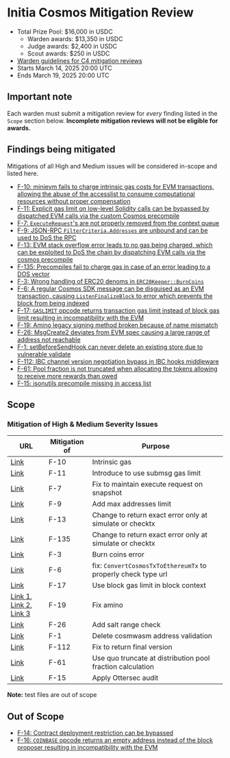 # Initia Cosmos Mitigation Review
- Total Prize Pool: $16,000 in USDC
  - Warden awards: $13,350 in USDC
  - Judge awards: $2,400 in USDC
  - Scout awards: $250 in USDC
- [Warden guidelines for C4 mitigation reviews](https://code4rena.notion.site/Guidelines-for-C4-mitigation-reviews-ed10fc5cfbf640bd8dcec66f38b343c4)
- Starts March 14, 2025 20:00 UTC
- Ends March 19, 2025 20:00 UTC 

## Important note 

Each warden must submit a mitigation review for *every* finding listed in the `Scope` section below. **Incomplete mitigation reviews will not be eligible for awards.**

## Findings being mitigated

Mitigations of all High and Medium issues will be considered in-scope and listed here.

- [F-10: minievm fails to charge intrinsic gas costs for EVM transactions, allowing the abuse of the accesslist to consume computational resources without proper compensation](https://code4rena.com/evaluate/2025-02-initia-cosmos/findings/F-10)
- [F-11: Explicit gas limit on low-level Solidity calls can be bypassed by dispatched EVM calls via the custom Cosmos precompile](https://code4rena.com/evaluate/2025-02-initia-cosmos/findings/F-11)
- [F-7: `ExecuteRequest`'s are not properly removed from the context queue](https://code4rena.com/evaluate/2025-02-initia-cosmos/findings/F-7)
- [F-9: JSON-RPC `FilterCriteria.Addresses` are unbound and can be used to DoS the RPC](https://code4rena.com/evaluate/2025-02-initia-cosmos/findings/F-9)
- [F-13: 	EVM stack overflow error leads to no gas being charged, which can be exploited to DoS the chain by dispatching EVM calls via the cosmos precompile](https://code4rena.com/evaluate/2025-02-initia-cosmos/findings/F-13)
- [F-135: Precompiles fail to charge gas in case of an error leading to a DOS vector](https://code4rena.com/evaluate/2025-02-initia-cosmos/findings/F-135)
- [F-3: Wrong handling of ERC20 denoms in `ERC20Keeper::BurnCoins`](https://code4rena.com/evaluate/2025-02-initia-cosmos/findings/F-3)
- [F-6: A regular Cosmos SDK message can be disguised as an EVM transaction, causing `ListenFinalizeBlock` to error which prevents the block from being indexed](https://code4rena.com/evaluate/2025-02-initia-cosmos/findings/F-6)
- [F-17: 	`GASLIMIT` opcode returns transaction gas limit instead of block gas limit resulting in incompatibility with the EVM](https://code4rena.com/evaluate/2025-02-initia-cosmos/findings/F-17)
- [F-19: Amino legacy signing method broken because of name mismatch](https://code4rena.com/evaluate/2025-02-initia-cosmos/findings/F-19)
- [F-26: MsgCreate2 deviates from EVM spec causing a large range of address not reachable](https://code4rena.com/evaluate/2025-02-initia-cosmos/findings/F-26)
- [F-1: setBeforeSendHook can never delete an existing store due to vulnerable validate](https://code4rena.com/evaluate/2025-02-initia-cosmos/findings/F-1)
- [F-112: IBC channel version negotiation bypass in IBC hooks middleware](https://code4rena.com/evaluate/2025-02-initia-cosmos/findings/F-112)
- [F-61: Pool fraction is not truncated when allocating the tokens allowing to receive more rewards than owed](https://code4rena.com/evaluate/2025-02-initia-cosmos/findings/F-61)
- [F-15: jsonutils precompile missing in access list](https://code4rena.com/evaluate/2025-02-initia-cosmos/findings/F-15)

## Scope

### Mitigation of High & Medium Severity Issues

| URL | Mitigation of | Purpose | 
| ----------- | ------------- | ----------- |
| [Link](https://github.com/initia-labs/minievm/pull/170/files) | F-10 | Intrinsic gas | 
| [Link](https://github.com/initia-labs/minievm/pull/165/commits/c7afb0edc4f1535d15423a3707d953ac48328971#diff-4aaff0c187848f578730cdb177b834f037f8f35b444dbdd87bb000129c45369b) | F-11 | Introduce to use submsg gas limit | 
| [Link](https://github.com/initia-labs/minievm/commit/1dd732449ea414b0e3c3f6efd085d38e11d058ed) | F-7 | Fix to maintain execute request on snapshot | 
| [Link](https://github.com/initia-labs/minievm/pull/165/commits/024640e8d972e73f9411adbddc8ea2c61a276e69) | F-9 | Add max addresses limit | 
| [Link](https://github.com/initia-labs/minievm/commit/7c83e01a2c6d5cfb28354f251de9897f700096e1) | F-13 | Change to return exact error only at simulate or checktx | 
| [Link](https://github.com/initia-labs/minievm/commit/7c83e01a2c6d5cfb28354f251de9897f700096e1) | F-135 | Change to return exact error only at simulate or checktx | 
| [Link](https://github.com/initia-labs/minievm/pull/168) | F-3 | Burn coins error | 
| [Link](https://github.com/initia-labs/minievm/pull/182) | F-6 | fix: `ConvertCosmosTxToEthereumTx` to properly check type url  | 
| [Link](https://github.com/initia-labs/minievm/pull/171) | F-17 | Use block gas limit in block context | 
| [Link 1](https://github.com/initia-labs/initia/pull/349/commits/16b436610b8d3d12d01f2743efb4961289f30c91), [Link 2](https://github.com/initia-labs/miniwasm/pull/97/commits/8bf9c2bdeeb009adbb09b59d1555ba21c5433c18), [Link 3](https://github.com/initia-labs/minievm/pull/165/commits/68d4c52b6ce4571e353b7811774e41038dd120ad) | F-19 | Fix amino  | 
| [Link](https://github.com/initia-labs/minievm/commit/3650a360d88896a29ddcdee6f2d9060847e6349b) | F-26 | Add salt range check | 
| [Link](https://github.com/initia-labs/miniwasm/pull/97/commits/5a0b2418c29622d991a11e4949019629ee53d54f) | F-1 | Delete cosmwasm address validation | 
| [Link](https://github.com/initia-labs/initia/commit/eb230d9cfd3f60ee3e0ecbd3b1874f12f382b7b9) | F-112 | Fix to return final version | 
| [Link](https://github.com/initia-labs/initia/pull/354/commits/c43ab685be92f6fb222416d18f29ec22f1a698c0) | F-61 | Use quo truncate at distribution pool fraction calculation | 
| [Link](https://github.com/initia-labs/minievm/pull/165/commits/9ebf34cd1aab62b659aa0129c205383ba70b1b4f#diff-adef48e8d5e473dc2b37518579db1a3b7222e0ed0c7ed8a12ae0142f63488321) | F-15 | Apply Ottersec audit | 

**Note:** test files are out of scope

## Out of Scope

- [F-14: Contract deployment restriction can be bypassed](https://code4rena.com/evaluate/2025-02-initia-cosmos/findings/F-14)
- [F-16: `COINBASE` opcode returns an empty address instead of the block proposer resulting in incompatibility with the EVM](https://code4rena.com/evaluate/2025-02-initia-cosmos/findings/F-16)
